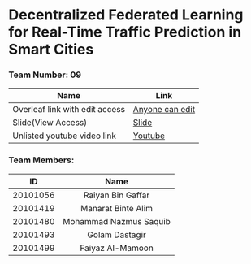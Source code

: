 # Decentralized Federated Learning for Real-Time Traffic Prediction in Smart Cities

### Team Number: 09

| Name | Link |
| --- | --- |
| Overleaf link with edit access | [Anyone can edit](https://www.overleaf.com/4532852515kqsvgnfphhfj) |
| Slide(View Access) | [Slide](https://docs.google.com/presentation/d/1jipwxpKw6PKSe1z6UwY4ozn2qAJ8-zryu8nzB7DXd8Q/edit?usp=sharing) |
| Unlisted youtube video link | [Youtube](https://youtu.be/) |



### Team Members:

| ID | Name |
| :---: | :---: |
| 20101056 | Raiyan Bin Gaffar |
| 20101419 | Manarat Binte Alim |
| 20101480 | Mohammad Nazmus Saquib |
| 20101493 | Golam Dastagir |
| 20101499 | Faiyaz Al-Mamoon |
